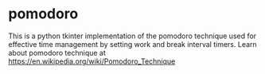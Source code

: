 # pomodoro

This is a python tkinter implementation of the pomodoro technique used for effective time management by setting work and break interval timers.
Learn about pomodoro technique at https://en.wikipedia.org/wiki/Pomodoro_Technique
